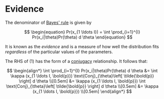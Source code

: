 # Evidence

The denominator of [Bayes' rule](202210090920.md) is given by

$$
\begin{equation}
Pr(x_{1 \ldots I}) = \int \prod_{i=1}^{I} Pr(x_i|\theta)Pr(\theta) d \theta
\end{equation}
$$

It is known as the *evidence* and is a measure of how well the distribution fits
*regardless* of the particular values of the parameters.

The RHS of $(1)$ has the form of a [conjugacy](202210101320.md) relationship. It
follows that:

$$
\begin{align*}
\int \prod_{i=1}^{I} Pr(x_i|\theta)Pr(\theta) d \theta &= 
\int \kappa (x_{1 \ldots I, \bold{p}}) \text{Conj}_{\theta}\left[ \tilde{\bold{p}} \right] d \theta \\[0.5em]
&= \kappa (x_{1 \ldots I, \bold{p}}) \int \text{Conj}_{\theta}\left[ \tilde{\bold{p}} \right] d \theta \\[0.5em]
&= \kappa (x_{1 \ldots I, \bold{p}}) \\[0.5em]
\end{align*}
$$

